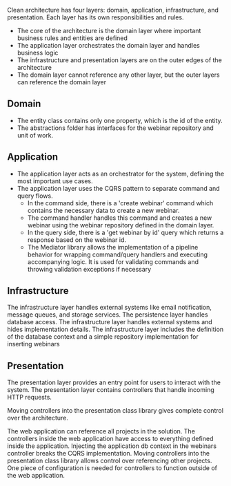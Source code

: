 Clean architecture has four layers: domain, application, infrastructure, and presentation. Each layer has its own responsibilities and rules.

- The core of the architecture is the domain layer where important business rules and entities are defined
- The application layer orchestrates the domain layer and handles business logic
- The infrastructure and presentation layers are on the outer edges of the architecture
- The domain layer cannot reference any other layer, but the outer layers can reference the domain layer

## Domain

- The entity class contains only one property, which is the id of the entity.
- The abstractions folder has interfaces for the webinar repository and unit of work.

## Application

- The application layer acts as an orchestrator for the system, defining the most important use cases.
- The application layer uses the CQRS pattern to separate command and query flows.
  - In the command side, there is a 'create webinar' command which contains the necessary data to create a new webinar.
  - The command handler handles this command and creates a new webinar using the webinar repository defined in the domain layer.
  - In the query side, there is a 'get webinar by id' query which returns a response based on the webinar id.
  - The Mediator library allows the implementation of a pipeline behavior for wrapping command/query handlers and executing accompanying logic. It is used for validating commands and throwing validation exceptions if necessary

## Infrastructure

The infrastructure layer handles external systems like email notification, message queues, and storage services.
The persistence layer handles database access.
The infrastructure layer handles external systems and hides implementation details.
The infrastructure layer includes the definition of the database context and a simple repository implementation for inserting webinars

## Presentation

The presentation layer provides an entry point for users to interact with the system.
The presentation layer contains controllers that handle incoming HTTP requests.

Moving controllers into the presentation class library gives complete control over the architecture.

The web application can reference all projects in the solution.
The controllers inside the web application have access to everything defined inside the application.
Injecting the application db context in the webinars controller breaks the CQRS implementation.
Moving controllers into the presentation class library allows control over referencing other projects.
One piece of configuration is needed for controllers to function outside of the web application.

